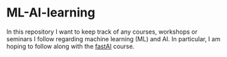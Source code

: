 # ML-AI-learning

In this repository I want to keep track of any courses, workshops or seminars I follow regarding machine learning (ML) and AI. In particular, I am hoping to follow along with the [fastAI](https://course.fast.ai/) course. 
